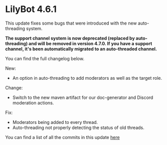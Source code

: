 # LilyBot 4.6.1

This update fixes some bugs that were introduced with the new auto-threading system.

**The support channel system is now deprecated (replaced by auto-threading) and will be removed in version 4.7.0.
If you have a support channel, it's been automatically migrated to an auto-threaded channel.**

You can find the full changelog below.

New:
* An option in auto-threading to add moderators as well as the target role.

Change:
* Switch to the new maven artifact for our doc-generator and Discord moderation actions.

Fix:
* Moderators being added to every thread.
* Auto-threading not properly detecting the status of old threads.

You can find a list of all the commits in this update [here](https://github.com/hyacinthbots/LilyBot/compare/v4.6.0...v4.6.1)
